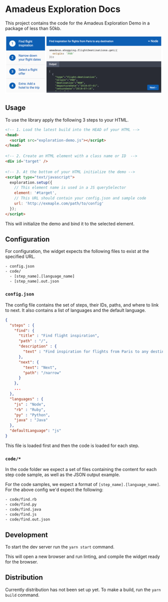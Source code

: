 # Amadeus Exploration Docs

This project contains the code for the Amadeus Exploration Demo in a package of
less than 50kb.

![Example](docs/example.png)

## Usage

To use the library apply the following 3 steps to your HTML.

```html
<!-- 1. Load the latest build into the HEAD of your HTML -->
<head>
  <script src="exploration-demo.js"></script>
</head>

<!-- 2. Create an HTML element with a class name or ID  -->
<div id='target' />

<!-- 3. At the bottom of your HTML initialize the demo -->
<script type="text/javascript">
  exploration.setup({
    // This element name is used in a JS querySelector
    element: '#target',
    // This URL should contain your config.json and sample code
    url: 'http://exmaple.com/path/to/config'
  });
</script>
```

This will initialize the demo and bind it to the selected element.

## Configuration

For configuration, the widget expects the following files to exist at the
specified URL.

```
- config.json
- code/
  - [step_name].[language_name]
  - [step_name].out.json
```

### `config.json`

The config file contains the set of steps, their IDs, paths, and where to link to next.
It also contains a list of languages and the default language.

```json
{
  "steps" : {
    "find": {
      "title" : "Find flight inspiration",
      "path" : "/",
      "description" : {
        "text" : "Find inspiration for flights from Paris to any destination"
      },
      "next": {
        "text": "Next",
        "path": "/narrow"
      }
    },
    ...
  },
  "languages" : {
    "js" : "Node",
    "rb" : "Ruby",
    "py" : "Python",
    "java" : "Java"
  },
  "defaultLanguage": "js"
}
```

This file is loaded first and then the code is loaded for each step.

### `code/*`

In the code folder we expect a set of files containing the content for each
step code sample, as well as the JSON output example.

For the code samples, we expect a format of `[step_name].[language_name]`. For
the above config we'd expect the following:

```
- code/find.rb
- code/find.py
- code/find.java
- code/find.js
- code/find.out.json
```

## Development

To start the dev server run the `yarn start` command.

This will open a new browser and run linting, and compile the widget ready
for the browser.

## Distribution

Currently distribution has not been set up yet. To make a build,
run the `yarn build` command.
